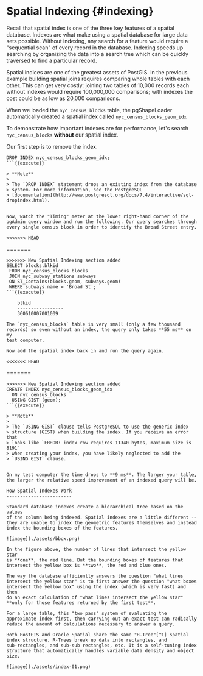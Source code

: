 Spatial Indexing {#indexing}
================

Recall that spatial index is one of the three key features of a spatial
database. Indexes are what make using a spatial database for large data
sets possible. Without indexing, any search for a feature would require
a "sequential scan" of every record in the database. Indexing speeds
up searching by organizing the data into a search tree which can be
quickly traversed to find a particular record.

Spatial indices are one of the greatest assets of PostGIS. In the
previous example building spatial joins requires comparing whole tables
with each other. This can get very costly: joining two tables of 10,000
records each without indexes would require 100,000,000 comparisons; with
indexes the cost could be as low as 20,000 comparisons.

When we loaded the `nyc_census_blocks` table, the pgShapeLoader
automatically created a spatial index called
`nyc_census_blocks_geom_idx`

To demonstrate how important indexes are for performance, let's search
`nyc_census_blocks` **without** our spatial index.

Our first step is to remove the index.

``` 
DROP INDEX nyc_census_blocks_geom_idx;
```{{execute}}

> **Note**
>
> The `DROP INDEX` statement drops an existing index from the database
> system. For more information, see the PostgreSQL
> [documentation](http://www.postgresql.org/docs/7.4/interactive/sql-dropindex.html).


Now, watch the "Timing" meter at the lower right-hand corner of the
pgAdmin query window and run the following. Our query searches through
every single census block in order to identify the Broad Street entry.

<<<<<<< HEAD
```
=======
``` {.sql}
>>>>>>> New Spatial Indexing section added
SELECT blocks.blkid
 FROM nyc_census_blocks blocks
 JOIN nyc_subway_stations subways
 ON ST_Contains(blocks.geom, subways.geom)
 WHERE subways.name = 'Broad St';
```{{execute}}

    blkid      
    -----------------
    360610007001009

The `nyc_census_blocks` table is very small (only a few thousand
records) so even without an index, the query only takes **55 ms** on my
test computer.

Now add the spatial index back in and run the query again.

<<<<<<< HEAD
```
=======
``` {.sql}
>>>>>>> New Spatial Indexing section added
CREATE INDEX nyc_census_blocks_geom_idx 
  ON nyc_census_blocks 
  USING GIST (geom);
```{{execute}}

> **Note**
>
> The `USING GIST` clause tells PostgreSQL to use the generic index
> structure (GIST) when building the index. If you receive an error that
> looks like `ERROR: index row requires 11340 bytes, maximum size is 8191`
> when creating your index, you have likely neglected to add the
> `USING GIST` clause.


On my test computer the time drops to **9 ms**. The larger your table,
the larger the relative speed improvement of an indexed query will be.

How Spatial Indexes Work
------------------------

Standard database indexes create a hierarchical tree based on the values
of the column being indexed. Spatial indexes are a little different --
they are unable to index the geometric features themselves and instead
index the bounding boxes of the features.

![image](./assets/bbox.png)

In the figure above, the number of lines that intersect the yellow star
is **one**, the red line. But the bounding boxes of features that
intersect the yellow box is **two**, the red and blue ones.

The way the database efficiently answers the question "what lines
intersect the yellow star" is to first answer the question "what boxes
intersect the yellow box" using the index (which is very fast) and then
do an exact calculation of "what lines intersect the yellow star"
**only for those features returned by the first test**.

For a large table, this "two pass" system of evaluating the
approximate index first, then carrying out an exact test can radically
reduce the amount of calculations necessary to answer a query.

Both PostGIS and Oracle Spatial share the same "R-Tree"[^1] spatial
index structure. R-Trees break up data into rectangles, and
sub-rectangles, and sub-sub rectangles, etc. It is a self-tuning index
structure that automatically handles variable data density and object
size.

![image](./assets/index-01.png)